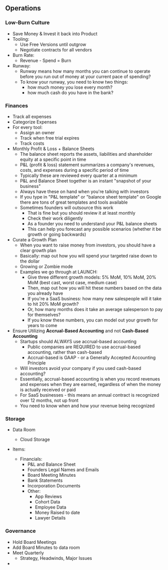 ## Operations

### Low-Burn Culture

-   Save Money & Invest it back into Product
-   Tooling:
    -   Use Free Versions until outgrow
    -   Negotiate contracts for all vendors
-   Burn Rate: 
    -   Revenue - Spend = Burn
-   Runway:
    -   Runway means how many months you can continue to operate before you run out of money at your current pace of spending?
    -   To know your runway, you need to know two things:
        -   how much money you lose every month?
        -   how much cash do you have in the bank?



### Finances

-   Track all expenses
-   Categorize Expenses
-   For every tool:
    -   Assign an owner
    -   Track when free trial expires
    -   Track costs
-   Monthly Profit & Loss + Balance Sheets
    -   The balance sheet reports the assets, liabilities and shareholder equity at a specific point in time
    -   P&L (profit & loss) statement summarizes a company's revenues, costs, and expenses during a specific period of time
    -   Typically these are reviewed every quarter at a minimum
    -   P&L and Balance Sheet together is an instant "snapshot of your business"
    -   Always have these on hand when you're talking with investors
    -   If you type in "P&L template" or "balance sheet template" on Google there are tons of great templates and tools available
    -   Sometimes founders will outsource this work
        -   That is fine but you should review it at least monthly
        -   Check their work diligently
        -   As a founder you need to understand your P&L balance sheets
        -   This can help you forecast any possible scenarios (whether it be growth or going backwards)
-   Curate a Growth Plan
    -   When you want to raise money from investors, you should have a clear growth plan
    -   Basically: map out how you will spend your targeted raise down to the dollar
    -   Growing or Zombie mode
    -   Examples we go through at LAUNCH:
        -   Give three different growth models: 5% MoM, 10% MoM, 20% MoM (best cast, worst case, medium case)
        -   Then, map out how you will hit these numbers based on the data you already have
        -   If you're a SaaS business: how many new salespeople will it take to hit 20% MoM growth?
        -   Or, how many months does it take an average salesperson to pay for themselves?
        -   If you know these numbers, you can model out your growth for years to come
-   Ensure Utilizing **Accrual-Based Accounting** and not **Cash-Based Accounting**
    -   Startups should ALWAYS use accrual-based accounting
        -   Public companies are REQUIRED to use accrual-based accounting, rather than cash-based
        -   Accrual-based is GAAP - or a Generally Accepted Accounting Principle
    -   Will investors avoid your company if you used cash-based accounting?
    -   Essentially, accrual-based accounting is when you record revenues and expenses when they are earned, regardless of when the money is actually received or paid
    -   For SaaS businesses - this means an annual contract is recognized over 12 months, not up front
    -   You need to know when and how your revenue being recognized

### Storage

-   Data Room

    -   Cloud Storage

-   Items:

    -   Financials:
        -   P&L and Balance Sheet
        -   Founders Legal Names and Emails
        -   Board Meeting Minutes
        -   Bank Statements
        -   Incorporation Documents
        -   Other:
            -   App Reviews
            -   Cohort Data
            -   Employee Data
            -   Money Raised to date
            -   Lawyer Details

    

### Governance

-   Hold Board Meetings
-   Add Board Minutes to data room
-   Meet Quarterly
    -   Strategy, Headwinds, Major Issues
-   